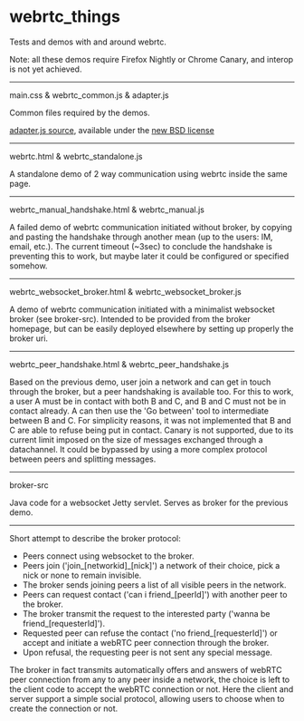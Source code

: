 webrtc_things
=============

Tests and demos with and around webrtc.

Note: all these demos require Firefox Nightly or Chrome Canary, and interop is not yet achieved.

***
main.css & webrtc_common.js & adapter.js

Common files required by the demos.

[adapter.js source](http://code.google.com/p/webrtc-samples/source/browse/trunk/apprtc/js/adapter.js), available under the [new BSD license](http://opensource.org/licenses/BSD-3-Clause)
***
webrtc.html & webrtc_standalone.js

A standalone demo of 2 way communication using webrtc inside the same page.
***
webrtc_manual_handshake.html & webrtc_manual.js

A failed demo of webrtc communication initiated without broker, by copying and pasting the handshake through another mean (up to the users: IM, email, etc.). The current timeout (~3sec) to conclude the handshake is preventing this to work, but maybe later it could be configured or specified somehow.
***
webrtc_websocket_broker.html & webrtc_websocket_broker.js

A demo of webrtc communication initiated with a minimalist websocket broker (see broker-src).
Intended to be provided from the broker homepage, but can be easily deployed elsewhere by setting up properly the broker uri.
***
webrtc_peer_handshake.html & webrtc_peer_handshake.js

Based on the previous demo, user join a network and can get in touch through the broker, but a peer handshaking is available too.
For this to work, a user A must be in contact with both B and C, and B and C must not be in contact already. A can then use the 'Go between' tool to intermediate between B and C.
For simplicity reasons, it was not implemented that B and C are able to refuse being put in contact.
Canary is not supported, due to its current limit imposed on the size of messages exchanged through a datachannel. It could be bypassed by using a more complex protocol between peers and splitting messages.

***
broker-src

Java code for a websocket Jetty servlet. Serves as broker for the previous demo.
***
Short attempt to describe the broker protocol:
- Peers connect using websocket to the broker.
- Peers join ('join_[networkid]_[nick]') a network of their choice, pick a nick or none to remain invisible.
- The broker sends joining peers a list of all visible peers in the network.
- Peers can request contact ('can i friend_[peerId]') with another peer to the broker.
- The broker transmit the request to the interested party ('wanna be friend_[requesterId]').
- Requested peer can refuse the contact ('no friend_[requesterId]') or accept and initiate a webRTC peer connection through the broker.
- Upon refusal, the requesting peer is not sent any special message.

The broker in fact transmits automatically offers and answers of webRTC peer connection from any to any peer inside a network, the choice is left to the client code to accept the webRTC connection or not.
Here the client and server support a simple social protocol, allowing users to choose when to create the connection or not.
